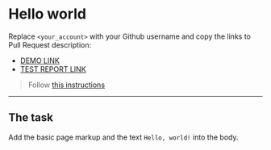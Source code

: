 # Hello world
Replace `<your_account>` with your Github username and copy the links to Pull Request description:
- [DEMO LINK](https://OleksandrOstrovskyi.github.io/layout_hello-world/)
- [TEST REPORT LINK](https://OleksandrOstrovskyi.github.io/layout_hello-world/report/html_report/)

> Follow [this instructions](https://github.com/mate-academy/layout_task-guideline#how-to-solve-the-layout-tasks-on-github)
___

## The task 
Add the basic page markup and the text `Hello, world!` into the body.
